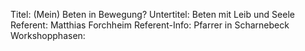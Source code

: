 Titel: (Mein) Beten in Bewegung?
Untertitel: Beten mit Leib und Seele
Referent: Matthias Forchheim
Referent-Info: Pfarrer in Scharnebeck
Workshopphasen: 

